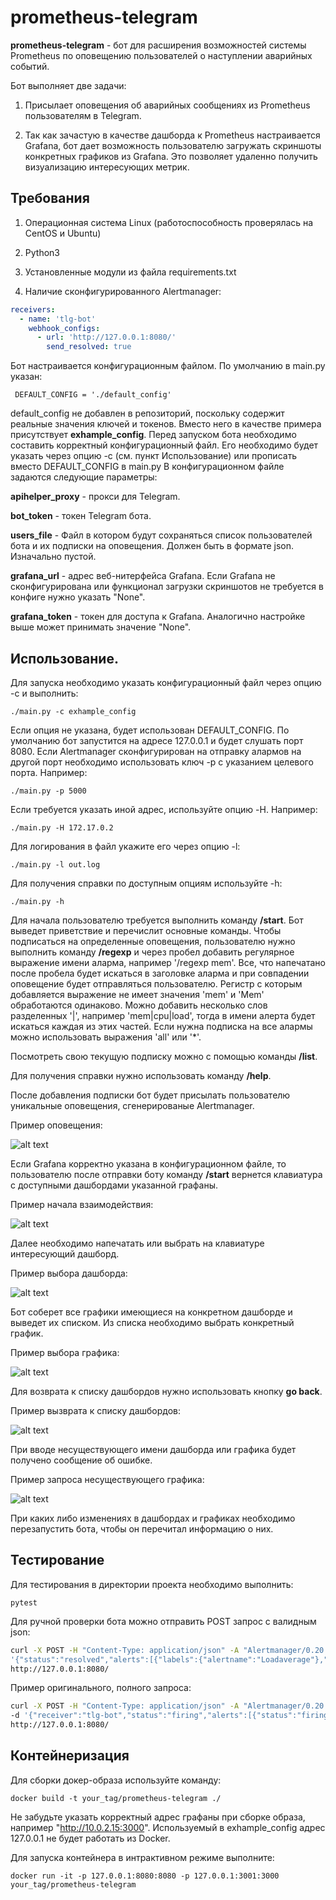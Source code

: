 # prometheus-telegram

**prometheus-telegram** - бот для расширения возможностей системы Prometheus по оповещению пользователей о наступлении аварийных событий.

Бот выполняет две задачи:

1. Присылает оповещения об аварийных сообщениях из Prometheus пользователям в Telegram.

2. Так как зачастую в качестве дашборда к Prometheus настраивается Grafana, 
бот дает возможность пользователю загружать скриншоты конкретных графиков из Grafana. 
Это позволяет удаленно получить визуализацию интересующих метрик.

## Требования

1. Операционная система Linux (работоспособность проверялась на CentOS и Ubuntu)

2. Python3

3. Установленные модули из файла requirements.txt

4. Наличие сконфигурированного Alertmanager:

```yml
receivers:
  - name: 'tlg-bot'
    webhook_configs:
      - url: 'http://127.0.0.1:8080/'
        send_resolved: true
```

Бот настраивается конфигурационным файлом. По умолчанию в main.py указан:

     DEFAULT_CONFIG = './default_config'

default_config не добавлен в репозиторий, поскольку содержит реальные значения ключей и токенов. 
Вместо него в качестве примера присутствует **exhample_config**.
Перед запуском бота необходимо составить корректный конфигурационный файл. Его необходимо будет указать через опцию -с (см. пункт Использование) или прописать вместо DEFAULT_CONFIG в main.py
В конфигурационном файле задаются следующие параметры:

**apihelper_proxy** - прокси для Telegram.

**bot_token** - токен Telegram бота.

**users_file** - Файл в котором будут сохраняться список пользователей бота и их подписки на оповещения. Должен быть в формате json. Изначально пустой.

**grafana_url** - адрес веб-нитерфейса Grafana. Если Grafana не сконфигурирована или функционал загрузки скриншотов не требуется в конфиге нужно указать "None".

**grafana_token** - токен для доступа к Grafana. Аналогично настройке выше может принимать значение "None".

## Использование.

Для запуска необходимо указать конфигурационный файл через опцию -с и выполнить:

    ./main.py -с exhample_config

Если опция не указана, будет использован DEFAULT_CONFIG.
По умолчанию бот запустится на адресе 127.0.0.1 и будет слушать порт 8080. 
Если Alertmanager сконфигурирован на отправку алармов на другой порт необходимо использовать ключ -p с указанием целевого порта.
Например:

    ./main.py -p 5000
    
Если требуется указать иной адрес, используйте опцию -H. Например:

    ./main.py -H 172.17.0.2

Для логирования в файл укажите его через опцию -l:

    ./main.py -l out.log

Для получения справки по доступным опциям используйте -h:

    ./main.py -h

Для начала пользователю требуется выполнить команду **/start**. Бот выведет приветствие и перечислит основные команды.
Чтобы подписаться на определенные оповещения, пользователю нужно выполнить команду **/regexp** и через пробел добавить регулярное выражение имени аларма, например '/regexp mem'. Все, что напечатано после пробела будет искаться в заголовке аларма и при совпадении оповещение будет отправляться пользователю. Регистр с которым добавляется выражение не имеет значения 'mem' и 'Mem' обработаются одинаково.
Можно добавить несколько слов разделенных '|', например 'mem|cpu|load', тогда в имени алерта будет искаться каждая из этих частей. 
Если нужна подписка на все алармы можно использовать выражения 'all' или '*'.

Посмотреть свою текущую подписку можно с помощью команды **/list**.

Для получения справки нужно использовать команду **/help**.

После добавления подписки бот будет присылать пользователю уникальные оповещения, сгенерированые Alertmanager.

Пример оповещения:

![alt text](images/notification.PNG)

Если Grafana корректно указана в конфигурационном файле, то пользователю после отправки боту команду **/start** вернется клавиатура
с доступными дашбордами указанной графаны.

Пример начала взаимодействия:

![alt text](images/start.PNG)

Далее необходимо напечатать или выбрать на клавиатуре интересующий дашборд.

Пример выбора дашборда:

![alt text](images/choice_dashboard.PNG)

Бот соберет все графики имеющиеся на конкретном дашборде и выведет их списком. Из списка необходимо выбрать конкретный график.

Пример выбора графика:

![alt text](images/choice_panel.PNG)

Для возврата к списку дашбордов нужно использовать кнопку **go back**.

Пример вызврата к списку дашбордов:

![alt text](images/go_back.PNG)

При вводе несуществующего имени дашборда или графика будет получено сообщение об ошибке.

Пример запроса несуществующего графика:

![alt text](images/wrong_message.PNG)

При каких либо изменениях в дашбордах и графиках необходимо перезапустить бота, чтобы он перечитал информацию о них.

## Тестирование

Для тестирования в директории проекта необходимо выполнить:

    pytest

Для ручной проверки бота можно отправить POST запрос с валидным json:

```bash
curl -X POST -H "Content-Type: application/json" -A "Alertmanager/0.20.0" -d \
'{"status":"resolved","alerts":[{"labels":{"alertname":"Loadaverage"},"startsAt":"2020-04-24T17:49:29.014462791+04:00"}],"externalURL":"http://linuxmint-19-xfce:9093"}' \
http://127.0.0.1:8080/
```
Пример оригинального, полного запроса:

```bash
curl -X POST -H "Content-Type: application/json" -A "Alertmanager/0.20.0" \
-d '{"receiver":"tlg-bot","status":"firing","alerts":[{"status":"firing","labels":{"alertname":"NetworkChange","severity":"critical"},"annotations":{"description":"Network device count has been change","summary":"Network change"},"startsAt":"2020-04-23T17:35:31.014462791+04:00","endsAt":"0001-01-01T00:00:00Z","generatorURL":"http://linuxmint-19-xfce:9090/graph?g0.expr=sum%28node_network_address_assign_type%29+%21%3D+3u0026g0.tab=1","fingerprint":"c4fdef2e3d3728ae"}],"groupLabels":{"alertname":"NetworkChange"},"commonLabels":{"alertname":"NetworkChange","severity":"critical"},"commonAnnotations":{"description":"Network device count has been change","summary":"Network change"},"externalURL":"http://linuxmint-19-xfce:9093","version":"4"}' \
http://127.0.0.1:8080/
```

## Контейнеризация

Для сборки докер-образа используйте команду:

    docker build -t your_tag/prometheus-telegram ./

Не забудьте указать корректный адрес графаны при сборке образа, например "http://10.0.2.15:3000". Используемый в exhample_config адрес 127.0.0.1 не будет работать из Docker. 

Для запуска контейнера в интрактивном режиме выполните:

    docker run -it -p 127.0.0.1:8080:8080 -p 127.0.0.1:3001:3000 your_tag/prometheus-telegram
